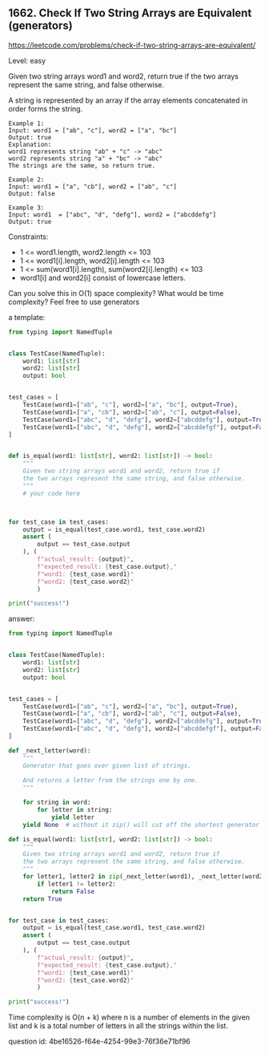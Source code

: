 ## 1662. Check If Two String Arrays are Equivalent (generators)

https://leetcode.com/problems/check-if-two-string-arrays-are-equivalent/

Level: easy

Given two string arrays word1 and word2, return true if the two arrays represent the same string, and false otherwise.

A string is represented by an array if the array elements concatenated in order forms the string.

```
Example 1:
Input: word1 = ["ab", "c"], word2 = ["a", "bc"]
Output: true
Explanation:
word1 represents string "ab" + "c" -> "abc"
word2 represents string "a" + "bc" -> "abc"
The strings are the same, so return true.

Example 2:
Input: word1 = ["a", "cb"], word2 = ["ab", "c"]
Output: false

Example 3:
Input: word1  = ["abc", "d", "defg"], word2 = ["abcddefg"]
Output: true
```

Constraints:
- 1 <= word1.length, word2.length <= 103
- 1 <= word1[i].length, word2[i].length <= 103
- 1 <= sum(word1[i].length), sum(word2[i].length) <= 103
- word1[i] and word2[i] consist of lowercase letters.

Can you solve this in O(1) space complexity?
What would be time complexity?
Feel free to use generators

a template:
```python
from typing import NamedTuple


class TestCase(NamedTuple):
    word1: list[str]
    word2: list[str]
    output: bool


test_cases = [
    TestCase(word1=["ab", "c"], word2=["a", "bc"], output=True),
    TestCase(word1=["a", "cb"], word2=["ab", "c"], output=False),
    TestCase(word1=["abc", "d", "defg"], word2=["abcddefg"], output=True),
    TestCase(word1=["abc", "d", "defg"], word2=["abcddefgf"], output=False),
]


def is_equal(word1: list[str], word2: list[str]) -> bool:
    """
    Given two string arrays word1 and word2, return true if
    the two arrays represent the same string, and false otherwise.
    """
    # your code here



for test_case in test_cases:
    output = is_equal(test_case.word1, test_case.word2)
    assert (
        output == test_case.output
    ), (
        f"actual_result: {output}",
        f"expected_result: {test_case.output},"
        f"word1: {test_case.word1}"
        f"word2: {test_case.word2}"
        )

print("success!")
```

answer:
```python
from typing import NamedTuple


class TestCase(NamedTuple):
    word1: list[str]
    word2: list[str]
    output: bool


test_cases = [
    TestCase(word1=["ab", "c"], word2=["a", "bc"], output=True),
    TestCase(word1=["a", "cb"], word2=["ab", "c"], output=False),
    TestCase(word1=["abc", "d", "defg"], word2=["abcddefg"], output=True),
    TestCase(word1=["abc", "d", "defg"], word2=["abcddefgf"], output=False),
]

def _next_letter(word):
    """
    Generator that goes over given list of strings.
    
    And returns a letter from the strings one by one.
    """

    for string in word:
        for letter in string:
            yield letter
    yield None  # without it zip() will cut off the shortest generator

def is_equal(word1: list[str], word2: list[str]) -> bool:
    """
    Given two string arrays word1 and word2, return true if
    the two arrays represent the same string, and false otherwise.
    """
    for letter1, letter2 in zip(_next_letter(word1), _next_letter(word2)):
        if letter1 != letter2:
            return False
    return True


for test_case in test_cases:
    output = is_equal(test_case.word1, test_case.word2)
    assert (
        output == test_case.output
    ), (
        f"actual_result: {output}",
        f"expected_result: {test_case.output},"
        f"word1: {test_case.word1}"
        f"word2: {test_case.word2}"
        )

print("success!")
```

Time complexity is O(n + k) where n is a number of elements in the given list and k is a
total number of letters in all the strings within the list.

question id: 4be16526-f64e-4254-99e3-76f36e71bf96